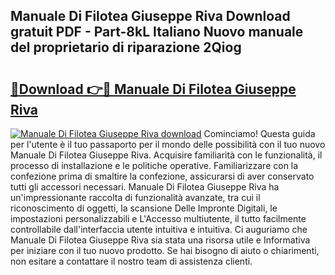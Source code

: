 ## Manuale Di Filotea Giuseppe Riva Download gratuit PDF - Part-8kL Italiano Nuovo manuale del proprietario di riparazione 2Qiog

# <h2><a href="http://dfavcjv.blite.top/?on=Manuale+Di+Filotea+Giuseppe+Riva">🔗Download 👉🔴 Manuale Di Filotea Giuseppe Riva</a></h2>

[![Manuale Di Filotea Giuseppe Riva download](https://i.imgur.com/lujVjoI.png)](http://dfavcjv.blite.top/?on=Manuale+Di+Filotea+Giuseppe+Riva)
Cominciamo! Questa guida per l'utente è il tuo passaporto per il mondo delle possibilità con il tuo nuovo Manuale Di Filotea Giuseppe Riva. Acquisire familiarità con le funzionalità, il processo di installazione e le politiche operative. Familiarizzare con la confezione prima di smaltire la confezione, assicurarsi di aver conservato tutti gli accessori necessari. Manuale Di Filotea Giuseppe Riva ha un'impressionante raccolta di funzionalità avanzate, tra cui il riconoscimento di oggetti, la scansione Delle Impronte Digitali, le impostazioni personalizzabili e L'Accesso multiutente, il tutto facilmente controllabile dall'interfaccia utente intuitiva e intuitiva. Ci auguriamo che Manuale Di Filotea Giuseppe Riva sia stata una risorsa utile e Informativa per iniziare con il tuo nuovo prodotto. Se hai bisogno di aiuto o chiarimenti, non esitare a contattare il nostro team di assistenza clienti.
